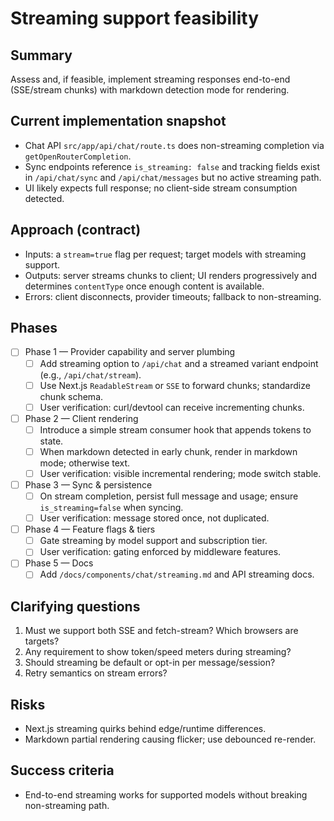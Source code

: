 # Streaming support feasibility

## Summary

Assess and, if feasible, implement streaming responses end-to-end (SSE/stream chunks) with markdown detection mode for rendering.

## Current implementation snapshot

- Chat API `src/app/api/chat/route.ts` does non-streaming completion via `getOpenRouterCompletion`.
- Sync endpoints reference `is_streaming: false` and tracking fields exist in `/api/chat/sync` and `/api/chat/messages` but no active streaming path.
- UI likely expects full response; no client-side stream consumption detected.

## Approach (contract)

- Inputs: a `stream=true` flag per request; target models with streaming support.
- Outputs: server streams chunks to client; UI renders progressively and determines `contentType` once enough content is available.
- Errors: client disconnects, provider timeouts; fallback to non-streaming.

## Phases

- [ ] Phase 1 — Provider capability and server plumbing
  - [ ] Add streaming option to `/api/chat` and a streamed variant endpoint (e.g., `/api/chat/stream`).
  - [ ] Use Next.js `ReadableStream` or `SSE` to forward chunks; standardize chunk schema.
  - [ ] User verification: curl/devtool can receive incrementing chunks.
- [ ] Phase 2 — Client rendering
  - [ ] Introduce a simple stream consumer hook that appends tokens to state.
  - [ ] When markdown detected in early chunk, render in markdown mode; otherwise text.
  - [ ] User verification: visible incremental rendering; mode switch stable.
- [ ] Phase 3 — Sync & persistence
  - [ ] On stream completion, persist full message and usage; ensure `is_streaming=false` when syncing.
  - [ ] User verification: message stored once, not duplicated.
- [ ] Phase 4 — Feature flags & tiers
  - [ ] Gate streaming by model support and subscription tier.
  - [ ] User verification: gating enforced by middleware features.
- [ ] Phase 5 — Docs
  - [ ] Add `/docs/components/chat/streaming.md` and API streaming docs.

## Clarifying questions

1. Must we support both SSE and fetch-stream? Which browsers are targets?
2. Any requirement to show token/speed meters during streaming?
3. Should streaming be default or opt-in per message/session?
4. Retry semantics on stream errors?

## Risks

- Next.js streaming quirks behind edge/runtime differences.
- Markdown partial rendering causing flicker; use debounced re-render.

## Success criteria

- End-to-end streaming works for supported models without breaking non-streaming path.

